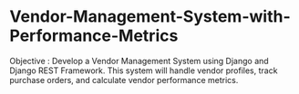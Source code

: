 # Vendor-Management-System-with-Performance-Metrics
Objective : Develop a Vendor Management System using Django and Django REST Framework. This system will handle vendor profiles, track purchase orders, and calculate vendor performance metrics.
